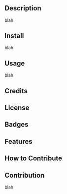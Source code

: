 # <blah>

## Description
blah

## Install
blah

## Usage
blah

## Credits

## License


## Badges

## Features

## How to Contribute

## Contribution
blah
